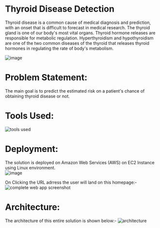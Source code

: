 # Thyroid Disease Detection
Thyroid disease is a common cause of medical diagnosis and prediction, with an onset that is difficult to forecast in medical research. The thyroid gland is one of our body's most vital organs. Thyroid hormone releases are responsible for metabolic regulation. Hyperthyroidism and hypothyroidism are one of the two common diseases of the thyroid that releases thyroid hormones in regulating the rate of body's metabolism.

 ![image](https://user-images.githubusercontent.com/63582471/140759054-aa6a2845-171c-4128-9310-d1f62af760a5.png)

# Problem Statement:
The main goal is to predict the estimated risk on a patient's chance of obtaining thyroid disease or not.

# Tools Used:
![tools used](https://user-images.githubusercontent.com/63582471/141608807-3de73501-4b21-4493-a911-463877a04ea2.jpg)


# Deployment:
The solution is deployed on Amazon Web Services (AWS) on EC2 Instance using Linux environment.  
![image](https://user-images.githubusercontent.com/63582471/141607984-309840bc-a442-46af-bb28-83172701a0b6.png)


On Clicking the URL adrress the user will land on this homepage:-
![complete web app screenshot](https://user-images.githubusercontent.com/63582471/141608049-ce51899b-0b34-4cef-8594-335996dcbe18.png)

# Architecture:
The architecture of this entire solution is shown below:-
![architecture](https://user-images.githubusercontent.com/63582471/141608211-59a70b0e-3137-4b14-ac79-d57fb95e5e05.png)
